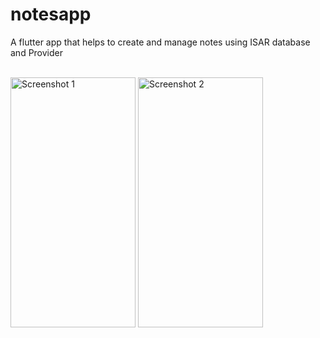 # notesapp

A flutter app that helps to create and manage notes using ISAR database and Provider
<br>
<br>

 <img src="https://github.com/jineeth24/notes_app/assets/129600083/fcc6674c-faa4-48da-b0f1-40bc4609e415" alt="Screenshot 1" width="200" height="400">
   <img src="https://github.com/jineeth24/notes_app/assets/129600083/4dc7f5cd-c80b-4b4e-a1cf-5d88582415a3" alt="Screenshot 2" width="200" height="400">
